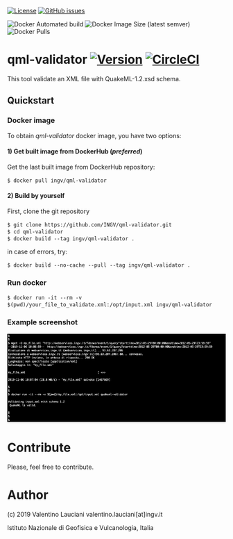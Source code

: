 [![License](https://img.shields.io/github/license/INGV/qml-validator.svg)](https://github.com/INGV/qml-validator/blob/master/LICENSE)
[![GitHub issues](https://img.shields.io/github/issues/INGV/qml-validator.svg)](https://github.com/INGV/qml-validator/issues)

![Docker Automated build](https://img.shields.io/docker/automated/ingv/qml-validator)
![Docker Image Size (latest semver)](https://img.shields.io/docker/image-size/ingv/qml-validator?sort=semver)
![Docker Pulls](https://img.shields.io/docker/pulls/ingv/qml-validator)

# qml-validator [![Version](https://img.shields.io/badge/dynamic/yaml?label=ver&query=softwareVersion&url=https://raw.githubusercontent.com/INGV/qml-validator/master/publiccode.yml)](https://github.com/INGV/qml-validator/blob/master/publiccode.yml) [![CircleCI](https://circleci.com/gh/INGV/qml-validator/tree/master.svg?style=svg)](https://circleci.com/gh/INGV/qml-validator/tree/master)

This tool validate an XML file with QuakeML-1.2.xsd schema.

## Quickstart
### Docker image
To obtain *qml-validator* docker image, you have two options:

#### 1) Get built image from DockerHub (*preferred*)
Get the last built image from DockerHub repository:
```
$ docker pull ingv/qml-validator
```

#### 2) Build by yourself
First, clone the git repository
```
$ git clone https://github.com/INGV/qml-validator.git
$ cd qml-validator
$ docker build --tag ingv/qml-validator .
```

in case of errors, try:
```
$ docker build --no-cache --pull --tag ingv/qml-validator .
```

### Run docker
```
$ docker run -it --rm -v $(pwd)/your_file_to_validate.xml:/opt/input.xml ingv/qml-validator
```

### Example screenshot
![alt text](images/screen.png)

# Contribute
Please, feel free to contribute.

# Author
(c) 2019 Valentino Lauciani valentino.lauciani[at]ingv.it

Istituto Nazionale di Geofisica e Vulcanologia, Italia
